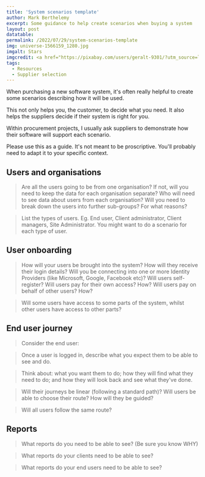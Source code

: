 ```yaml
---
title: 'System scenarios template'
author: Mark Berthelemy
excerpt: Some guidance to help create scenarios when buying a system
layout: post
datatable:
permalink: /2022/07/29/system-scenarios-template
img: universe-1566159_1280.jpg
imgalt: Stars
imgcredit: <a href="https://pixabay.com/users/geralt-9301/?utm_source=link-attribution&amp;utm_medium=referral&amp;utm_campaign=image&amp;utm_content=1566159">Gerd Altmann</a> from <a href="https://pixabay.com/?utm_source=link-attribution&amp;utm_medium=referral&amp;utm_campaign=image&amp;utm_content=1566159">Pixabay</a>
tags:
  - Resources
  - Supplier selection
---
```

When purchasing a new software system, it's often really helpful to create some scenarios describing how it will be used.

This not only helps you, the customer, to decide what you need. It also helps the suppliers decide if their system is right for you.

Within procurement projects, I usually ask suppliers to demonstrate how their software will support each scenario.

Please use this as a guide. It's not meant to be proscriptive. You'll probably need to adapt it to your specific context.

## Users and organisations

> Are all the users going to be from one organisation? If not, will you need to keep the data for each organisation separate? Who will need to see data about users from each organisation? Will you need to break down the users into further sub-groups? For what reasons?

> List the types of users. Eg. End user, Client administrator, Client managers, Site Administrator. You might want to do a scenario for each type of user.

## User onboarding

> How will your users be brought into the system? How will they receive their login details? Will you be connecting into one or more Identity Providers (like Microsoft, Google, Facebook etc)? Will users self-register? Will users pay for their own access? How? Will users pay on behalf of other users? How?

> Will some users have access to some parts of the system, whilst other users have access to other parts?

## End user journey

> Consider the end user:

> Once a user is logged in, describe what you expect them to be able to see and do.

> Think about: what you want them to do; how they will find what they need to do; and how they will look back and see what they've done.

> Will their journeys be linear (following a standard path)? Will users be able to choose their route? How will they be guided?

> Will all users follow the same route?

## Reports

> What reports do you need to be able to see? (Be sure you know WHY)

> What reports do your clients need to be able to see?

> What reports do your end users need to be able to see?
